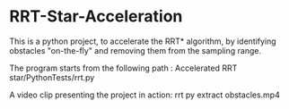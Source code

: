 # RRT-Star-Acceleration
This is a python project, to accelerate the RRT* algorithm, by identifying obstacles "on-the-fly" and removing them from the sampling range.

The program starts from the following path :  Accelerated RRT star/PythonTests/rrt.py

A video clip presenting the project in action: rrt py extract obstacles.mp4
